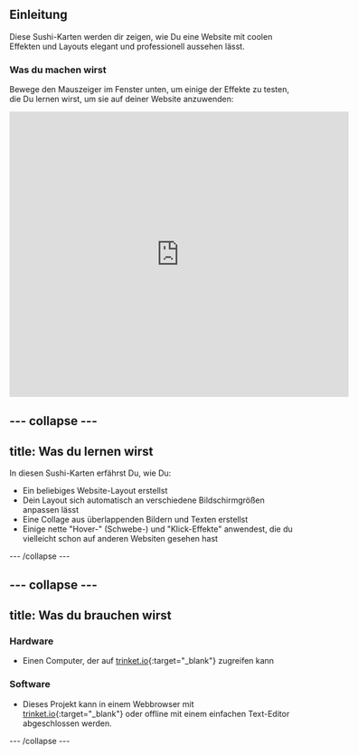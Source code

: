 ## Einleitung

Diese Sushi-Karten werden dir zeigen, wie Du eine Website mit coolen Effekten und Layouts elegant und professionell aussehen lässt.

### Was du machen wirst

Bewege den Mauszeiger im Fenster unten, um einige der Effekte zu testen, die Du lernen wirst, um sie auf deiner Website anzuwenden:

<div class="trinket">
  <iframe src="https://trinket.io/embed/html/643a5cabdc?outputOnly=true&start=result" width="600" height="505" frameborder="0" marginwidth="0" marginheight="0" allowfullscreen>
  </iframe>
  <!-- <img src="images/magazine-final.png"> -->
</div>

## \--- collapse \---

## title: Was du lernen wirst

In diesen Sushi-Karten erfährst Du, wie Du:

+ Ein beliebiges Website-Layout erstellst
+ Dein Layout sich automatisch an verschiedene Bildschirmgrößen anpassen lässt
+ Eine Collage aus überlappenden Bildern und Texten erstellst
+ Einige nette "Hover-" (Schwebe-) und "Klick-Effekte" anwendest, die du vielleicht schon auf anderen Websiten gesehen hast

\--- /collapse \---

## \--- collapse \---

## title: Was du brauchen wirst

### Hardware

+ Einen Computer, der auf [trinket.io](https://trinket.io){:target="_blank"} zugreifen kann

### Software

+ Dieses Projekt kann in einem Webbrowser mit [trinket.io](https://trinket.io){:target="_blank"} oder offline mit einem einfachen Text-Editor abgeschlossen werden.

\--- /collapse \---